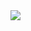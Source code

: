 <a href="https://portal.azure.com/#create/Microsoft.Template/uri/https%3A%2F%2Fgithub.com%2Fdigeler%2Fvmss%2Fvmssexistwindows.json" target="_blank">
    <img src="http://azuredeploy.net/deploybutton.png"/>
</a>